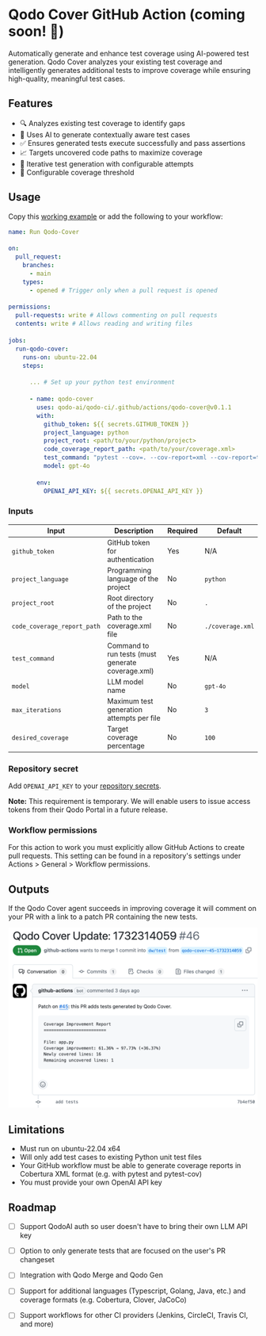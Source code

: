 # Qodo Cover GitHub Action (coming soon! 🚀)

Automatically generate and enhance test coverage using AI-powered test generation. Qodo Cover analyzes your existing test coverage and intelligently generates additional tests to improve coverage while ensuring high-quality, meaningful test cases.

## Features

* 🔍 Analyzes existing test coverage to identify gaps
* 🤖 Uses AI to generate contextually aware test cases
* ✅ Ensures generated tests execute successfully and pass assertions
* 📈 Targets uncovered code paths to maximize coverage
* 🔄 Iterative test generation with configurable attempts
* 🎯 Configurable coverage threshold

## Usage

Copy this [working example](https://github.com/qodo-ai/qodo-ci-example) or add the following to your workflow:

```yaml
name: Run Qodo-Cover

on:
  pull_request:
    branches:
      - main
    types:
      - opened # Trigger only when a pull request is opened

permissions:
  pull-requests: write # Allows commenting on pull requests
  contents: write # Allows reading and writing files

jobs:
  run-qodo-cover:
    runs-on: ubuntu-22.04
    steps:
      
      ... # Set up your python test environment

      - name: qodo-cover
        uses: qodo-ai/qodo-ci/.github/actions/qodo-cover@v0.1.1
        with:
          github_token: ${{ secrets.GITHUB_TOKEN }}
          project_language: python
          project_root: <path/to/your/python/project>
          code_coverage_report_path: <path/to/your/coverage.xml>
          test_command: "pytest --cov=. --cov-report=xml --cov-report=term"
          model: gpt-4o

        env:
          OPENAI_API_KEY: ${{ secrets.OPENAI_API_KEY }}
```

### Inputs

| Input | Description | Required | Default |
|-------|-------------|----------|---------|
| `github_token` | GitHub token for authentication | Yes | N/A |
| `project_language` | Programming language of the project | No | `python` |
| `project_root` | Root directory of the project | No | `.` |
| `code_coverage_report_path` | Path to the coverage.xml file | No | `./coverage.xml` |
| `test_command` | Command to run tests (must generate coverage.xml) | Yes | N/A |
| `model` | LLM model name | No | `gpt-4o` |
| `max_iterations` | Maximum test generation attempts per file | No | `3` |
| `desired_coverage` | Target coverage percentage | No | `100` |

### Repository secret

Add `OPENAI_API_KEY` to your [repository secrets](https://docs.github.com/en/actions/security-for-github-actions/security-guides/using-secrets-in-github-actions#creating-secrets-for-a-repository).

**Note:** This requirement is temporary. We will enable users to issue access tokens from their Qodo Portal in a future release.

### Workflow permissions

For this action to work you must explicitly allow GitHub Actions to create pull requests. This setting can be found in a repository's settings under Actions > General > Workflow permissions.

## Outputs

If the Qodo Cover agent succeeds in improving coverage it will comment on your PR with a link to a patch PR containing the new tests.

![Qodo Cover PR Example](media/qodo-cover-pr.png)

## Limitations

* Must run on ubuntu-22.04 x64
* Will only add test cases to existing Python unit test files
* Your GitHub workflow must be able to generate coverage reports in Cobertura XML format (e.g. with pytest and pytest-cov)
* You must provide your own OpenAI API key

## Roadmap

- [ ] Support QodoAI auth so user doesn't have to bring their own LLM API key
- [ ] Option to only generate tests that are focused on the user's PR changeset
- [ ] Integration with Qodo Merge and Qodo Gen
- [ ] Support for additional languages (Typescript, Golang, Java, etc.) and coverage formats (e.g. Cobertura, Clover, JaCoCo)
- [ ] Support workflows for other CI providers (Jenkins, CircleCI, Travis CI, and more)

